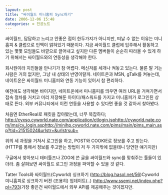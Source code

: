 ```yaml
---
layout: post
title: "싸이월드 미니홈피 Sync하기"
date: 2006-12-06 15:48
categories: ⊙ 전공노트
---
```


싸이월드, 답답하고 느리고 안좋은 점이 한두가지가 아니지만, 떠날 수 없는 이유는 미니홈피 & 클럽으로 인맥이 얽혀있기 때문이다. 지금 싸이월드 클럽에 입주해서 활동하고 있는 몇몇 모임들도 바깥으로 끌어내고 싶지만 다른 멤버들이 순순히 따라올 수 있게 하기 위해서는 싸이월드와의 연동성을 생각해야 한다.


회사원이라 지인들을 만나기가 참 어렵다. 메신저를 세개나 켜놓고 있는다. 물론 말 거는 사람은 거의 없지만, 그냥 내 상태의 반영이랄까. 네이트온과 MSN, gTalk를 켜놓는데, 네이트온은 싸이월드 미니홈피와 연동 기능이 있어서 참 편리하다.

예전에도 생각해본 바이지만, 네이트온에서 미니홈피를 띄우면 여러 URL을 거쳐가면서 접속 절차를 거치고 미리 저장해둔 아이디/패스워드를 가지고 미니홈피가 로그인된 상태로 뜬다. 외부 커뮤니티에서 이런 연동을 사용할 수 있다면 좋을 것 같아서 찾아봤다.

처음엔 EtherReal로 패킷을 잡아봤는데, 너무 복잡하다;
http://cyxso.cyworld.nate.com/application/ctlogin.jsphttp://cyworld.nate.com/ims/cy_login.asphttp://minihp.cyworld.nate.com/pims/main/pims_main.asp?tid=21515024&urlstr=&urlstrsub=

위의 세 과정을 거쳐서 로그인을 하고, POST와 COOKIE로 정보를 주고 받는다. (HTTP를 통해서 정보를 주고받는 방법이 저 두 가지밖에 없을테니 당연한 얘기지만)



구글에서 찾아보니 태터툴즈나 ZOG에 쓴 글을 싸이월드와 sync를 맞춰주는 툴들이 있더라. 좀 살펴보면 싸이월드 로그인 과정을 파악할 수 있을 것 같다.

Tatter Tools와 싸이월드(Cyworld) 싱크하기 (http://blog.hasol.net/56)Cyworld 미니홈피로 싱크하기 버젼 (조용히) 업데이트(..) (http://www.ssemi.net/index.php?pl=793)가장 좋은건 싸이월드에서 외부 API를 제공해주는 것이겠지만. 
       
